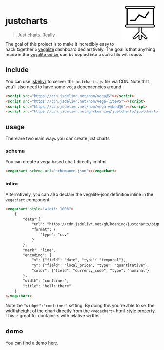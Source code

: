 <img src="icon.png" width=125 height=125 align="right">

# justcharts

> Just charts. Really.

The goal of this project is to make it incredibly easy to hack together a [vegalite](https://vega.github.io/vega-lite/) dashboard declaratively. The goal is that anything made in the [vegalite editor](https://vega.github.io/editor/#/) can be copied into a static file with ease.

## include 

You can use [jsDelivr](https://www.jsdelivr.com/?docs=gh) to deliver the `justcharts.js` file via CDN. Note
that you'll also need to have some vega dependencies around.

```html
<script src="https://cdn.jsdelivr.net/npm/vega@5"></script>
<script src="https://cdn.jsdelivr.net/npm/vega-lite@5"></script>
<script src="https://cdn.jsdelivr.net/npm/vega-embed@6"></script>
<script src="https://cdn.jsdelivr.net/gh/koaning/justcharts/justcharts.js"></script>
```

## usage

There are two main ways you can create just charts. 

### schema 

You can create a vega based chart directly in html. 

```html
<vegachart schema-url="schemaone.json"></vegachart>
```

### inline 

Alternatively, you can also declare the vegalite-json definition inline in the `vegachart` component. 

```html
<vegachart style="width: 100%">
    {
        "data":{
            "url": "https://cdn.jsdelivr.net/gh/koaning/justcharts/bigmac.csv",
            "format": {
                "type": "csv"
            }
        },
        "mark": "line",
        "encoding": {
            "x": {"field": "date", "type": "temporal"},
            "y": {"field": "local_price", "type": "quantitative"},
            "color": {"field": "currency_code", "type": "nominal"}
        },
        "width": "container",
        "title": "hello there"
    }
</vegachart>
```

Note the `"widget":"container"` setting. By doing this you're able to set the width/height of the chart directly from the `<vegachart>` html-style property. This is great for containers with relative widths.

## demo 

You can find a demo [here](https://koaning.github.io/justcharts/).
